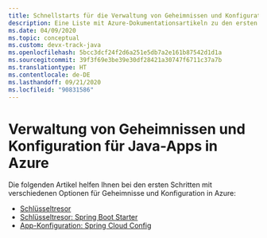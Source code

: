 ```yaml
---
title: Schnellstarts für die Verwaltung von Geheimnissen und Konfiguration für Java-Apps in Azure
description: Eine Liste mit Azure-Dokumentationsartikeln zu den ersten Schritten im Zusammenhang mit der Verwaltung von Geheimnissen und Konfiguration für Java-Apps.
ms.date: 04/09/2020
ms.topic: conceptual
ms.custom: devx-track-java
ms.openlocfilehash: 5bcc3dcf24f2d6a251e5db7a2e161b87542d1d1a
ms.sourcegitcommit: 39f3f69e3be39e30df28421a30747f6711c37a7b
ms.translationtype: HT
ms.contentlocale: de-DE
ms.lasthandoff: 09/21/2020
ms.locfileid: "90831586"
---
```

# <a name="secrets-and-configuration-management-for-java-apps-on-azure"></a>Verwaltung von Geheimnissen und Konfiguration für Java-Apps in Azure

Die folgenden Artikel helfen Ihnen bei den ersten Schritten mit verschiedenen Optionen für Geheimnisse und Konfiguration in Azure:

- [Schlüsseltresor](/azure/key-vault/quick-create-java)
- [Schlüsseltresor: Spring Boot Starter](../spring-framework/configure-spring-boot-starter-java-app-with-azure-key-vault.md)
- [App-Konfiguration: Spring Cloud Config](/azure/azure-app-configuration/quickstart-java-spring-app)